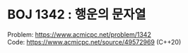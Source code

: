 # BOJ 1342 : 행운의 문자열
  
Problem: https://www.acmicpc.net/problem/1342  
Code: https://www.acmicpc.net/source/49572969 (C++20)
